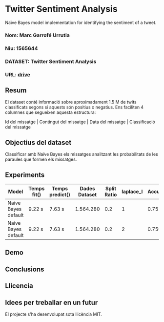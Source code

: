 # Twitter Sentiment Analysis
 Naïve Bayes model implementation for identifying the sentiment of a tweet.
### Nom: Marc Garrofé Urrutia
### Niu: 1565644
### DATASET: Twitter Sentiment Analysis
### URL: [drive](https://drive.google.com/file/d/1Yf33z87GymmCGdkC5Jnxc8oOoOwLSptz/view?usp=sharing)

## Resum
El dataset conté informació sobre aproximadament 1.5 M de twits classificats segons si aquests són positius o negatius.
Ens faciliten 4 columnes que segueixen aquesta estructura:

Id del missatge | Contingut del missatge | Data del missatge | Classificació del missatge

## Objectius del dataset
Classificar amb Naïve Bayes els missatges analitzant les probabilitats de les paraules que formen els missatges.

## Experiments
| Model | Temps fit() | Temps predict() | Dades Dataset | Split Ratio | laplace_l | Accuracy | Precision | Recall |
| -- | -- | -- | -- | -- | -- | -- | -- | -- |
| Naive Bayes default | 9.22 s | 7.63 s | 1.564.280 | 0.2 | 1 | 0.7515 | 0.6017 | 0.8575 |
| Naive Bayes default | 9.22 s | 7.63 s | 1.564.280 | 0.2 | 2 | 0.7501 | 0.5940 | 0.8641 |





## Demo
## Conclusions
## Llicencia
## Idees per treballar en un futur
El projecte s’ha desenvolupat sota llicència MIT.